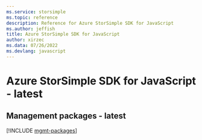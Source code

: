 ```yaml
---
ms.service: storsimple
ms.topic: reference
description: Reference for Azure StorSimple SDK for JavaScript
ms.author: jeffish
title: Azure StorSimple SDK for JavaScript
author: xirzec
ms.data: 07/26/2022
ms.devlang: javascript
---
```

# Azure StorSimple SDK for JavaScript - latest

## Management packages - latest
[!INCLUDE [mgmt-packages](storsimple-mgmt-index.md)]